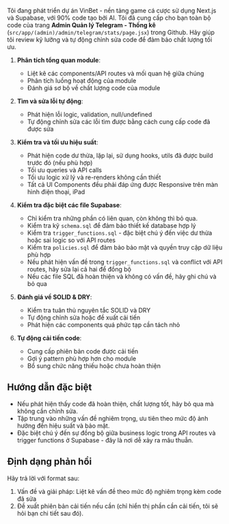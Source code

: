 Tôi đang phát triển dự án VinBet - nền tảng game cá cược sử dụng Next.js và Supabase, với 90% code tạo bởi AI. Tôi đã cung cấp cho bạn toàn bộ code của trang **Admin Quản lý Telegram - Thống kê** (`src/app/(admin)/admin/telegram/stats/page.jsx`) trong Github. Hãy giúp tôi review kỹ lưỡng và tự động chỉnh sửa code để đảm bảo chất lượng tối ưu.

1. **Phân tích tổng quan module**:

   - Liệt kê các components/API routes và mối quan hệ giữa chúng
   - Phân tích luồng hoạt động của module
   - Đánh giá sơ bộ về chất lượng code của module

2. **Tìm và sửa lỗi tự động**:

   - Phát hiện lỗi logic, validation, null/undefined
   - Tự động chỉnh sửa các lỗi tìm được bằng cách cung cấp code đã được sửa

3. **Kiểm tra và tối ưu hiệu suất**:

   - Phát hiện code dư thừa, lặp lại, sử dụng hooks, utils đã được build trước đó (nếu phù hợp)
   - Tối ưu queries và API calls
   - Tối ưu logic xử lý và re-renders không cần thiết
   - Tất cả UI Components đều phải đáp ứng được Responsive trên màn hình điện thoại, iPad

4. **Kiểm tra đặc biệt các file Supabase**:

   - Chỉ kiểm tra những phần có liên quan, còn không thì bỏ qua.
   - Kiểm tra kỹ `schema.sql` để đảm bảo thiết kế database hợp lý
   - Kiểm tra `trigger_functions.sql` - đặc biệt chú ý đến việc dư thừa hoặc sai logic so với API routes
   - Kiểm tra `policies.sql` để đảm bảo bảo mật và quyền truy cập dữ liệu phù hợp
   - Nếu phát hiện vấn đề trong `trigger_functions.sql` và conflict với API routes, hãy sửa lại cả hai để đồng bộ
   - Nếu các file SQL đã hoàn thiện và không có vấn đề, hãy ghi chú và bỏ qua

5. **Đánh giá về SOLID & DRY**:

   - Kiểm tra tuân thủ nguyên tắc SOLID và DRY
   - Tự động chỉnh sửa hoặc đề xuất cải tiến
   - Phát hiện các components quá phức tạp cần tách nhỏ

6. **Tự động cải tiến code**:
   - Cung cấp phiên bản code được cải tiến
   - Gợi ý pattern phù hợp hơn cho module
   - Bổ sung chức năng thiếu hoặc chưa hoàn thiện

## Hướng dẫn đặc biệt

- Nếu phát hiện thấy code đã hoàn thiện, chất lượng tốt, hãy bỏ qua mà không cần chỉnh sửa.
- Tập trung vào những vấn đề nghiêm trọng, ưu tiên theo mức độ ảnh hưởng đến hiệu suất và bảo mật.
- Đặc biệt chú ý đến sự đồng bộ giữa business logic trong API routes và trigger functions ở Supabase - đây là nơi dễ xảy ra mâu thuẫn.

## Định dạng phản hồi

Hãy trả lời với format sau:

1. Vấn đề và giải pháp: Liệt kê vấn đề theo mức độ nghiêm trọng kèm code đã sửa
2. Đề xuất phiên bản cải tiến nếu cần (chỉ hiển thị phần cần cải tiến, tôi sẽ hỏi bạn chi tiết sau đó).
